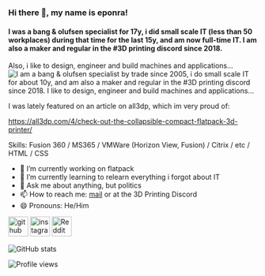 ### Hi there 👋, my name is eponra!
#### I was a bang & olufsen specialist for 17y, i did small scale IT (less than 50 workplaces) during that time for the last 15y, and am now full-time IT. I am also a maker and regular in the #3D printing discord since 2018.
Also, i like to design, engineer and build machines and applications...
![I am a bang & olufsen specialist by trade since 2005, i do small scale IT for about 10y, and am also a maker and regular in the #3D printing discord since 2018.
I like to design, engineer and build machines and applications...](https://github.com/eponra/eponra/blob/main/banner.png)

I was lately featured on an article on all3dp, which im very proud of:

https://all3dp.com/4/check-out-the-collapsible-compact-flatpack-3d-printer/ 


Skills: Fusion 360 / MS365 / VMWare (Horizon View, Fusion) / Citrix / etc / HTML / CSS

- 🔭 I’m currently working on flatpack 
- 🌱 I’m currently learning to relearn everything i forgot about IT 
- 💬 Ask me about anything, but politics 
- 📫 How to reach me: [mail](mailto:eponra@gmail.com) or at the 3D  Printing Discord 
- 😄 Pronouns: He/Him 


[<img src='https://cdn.jsdelivr.net/npm/simple-icons@3.0.1/icons/github.svg' alt='github' height='40'>](https://github.com/eponra)  [<img src='https://cdn.jsdelivr.net/npm/simple-icons@3.0.1/icons/instagram.svg' alt='instagram' height='40'>](https://www.instagram.com/narfnarfnarfnarf/)  [<img src='https://cdn.jsdelivr.net/npm/simple-icons@3.0.1/icons/reddit.svg' alt='Reddit' height='40'>](https://www.reddit.com/user/eponra)  

![GitHub stats](https://github-readme-stats.vercel.app/api?username=eponra&show_icons=true)  

![Profile views](https://gpvc.arturio.dev/eponra)  
